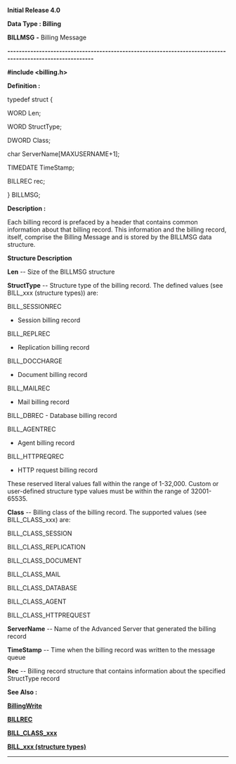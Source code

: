 




<!--
 /\* Font Definitions \*/
 @font-face
 {font-family:Courier;
 panose-1:2 7 4 9 2 2 5 2 4 4;}
@font-face
 {font-family:Helv;
 panose-1:2 11 6 4 2 2 2 3 2 4;}
@font-face
 {font-family:"Cambria Math";
 panose-1:2 4 5 3 5 4 6 3 2 4;}
 /\* Style Definitions \*/
 p.MsoNormal, li.MsoNormal, div.MsoNormal
 {margin-top:0cm;
 margin-right:0cm;
 margin-bottom:8.0pt;
 margin-left:0cm;
 line-height:107%;
 font-size:11.0pt;
 font-family:"Calibri",sans-serif;}
.MsoChpDefault
 {font-size:11.0pt;}
.MsoPapDefault
 {margin-bottom:8.0pt;
 line-height:107%;}
 /\* Page Definitions \*/
 @page WordSection1
 {size:612.0pt 792.0pt;
 margin:72.0pt 72.0pt 72.0pt 72.0pt;}
div.WordSection1
 {page:WordSection1;}
-->




**Initial Release 4.0**



**Data Type : Billing**



**BILLMSG** **-** Billing
Message


**----------------------------------------------------------------------------------------------------------**



**#include
<billing.h>**



**Definition :**




typedef struct {  

   WORD     Len;        


   WORD     StructType;
  

   DWORD    Class;      


   char     ServerName[MAXUSERNAME+1];  

   TIMEDATE TimeStamp;  

   BILLREC  rec;  

} BILLMSG;


 


**Description :**



Each billing
record is prefaced by a header that contains common information about that
billing record.  This information and the billing record, itself, comprise the
Billing Message and  is stored by the BILLMSG data structure.   

  




 


**Structure
Description**



**Len** -- Size of
the BILLMSG structure


 


**StructType** --
Structure type of the billing record.  The defined values (see BILL\_xxx
(structure types)) are:


 


BILL\_SESSIONREC 
- Session billing record 


BILL\_REPLREC
- Replication billing record


BILL\_DOCCHARGE
- Document billing record


BILL\_MAILREC
- Mail billing record 


BILL\_DBREC -
Database billing record


BILL\_AGENTREC
- Agent billing record


BILL\_HTTPREQREC
- HTTP request billing record


 


These
reserved literal values fall within the range of 1-32,000.   Custom or
user-defined structure type values must be within the range of 32001-65535. 


 


**Class** -- Billing
class of the billing record.  The supported values (see BILL\_CLASS\_xxx) are:


 


BILL\_CLASS\_SESSION


BILL\_CLASS\_REPLICATION


BILL\_CLASS\_DOCUMENT


BILL\_CLASS\_MAIL


BILL\_CLASS\_DATABASE


BILL\_CLASS\_AGENT


BILL\_CLASS\_HTTPREQUEST


 


**ServerName** -- Name of
the Advanced Server that generated the billing record


 


**TimeStamp** -- Time
when the billing record was written to the message queue


 


**Rec** -- Billing record structure that contains information about the
specified StructType record


 **See Also :**


**[BillingWrite](BillingWrite.md)**


**[BILLREC](BILLREC.md)**


**[BILL\_CLASS\_xxx](BILL_CLASS_xxx.md)**


**[BILL\_xxx (structure types)](notes:///8525872100478C66/61FD4E9848264AD28525620B006BA8BD/6756553F227FD375852563010073FD6A)**



----------------------------------------------------------------------------------------------------------


 





